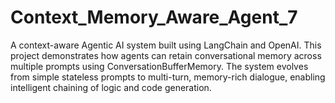 # Context_Memory_Aware_Agent_7
A context-aware Agentic AI system built using LangChain and OpenAI. This project demonstrates how agents can retain conversational memory across multiple prompts using ConversationBufferMemory. The system evolves from simple stateless prompts to multi-turn, memory-rich dialogue, enabling intelligent chaining of logic and code generation.

